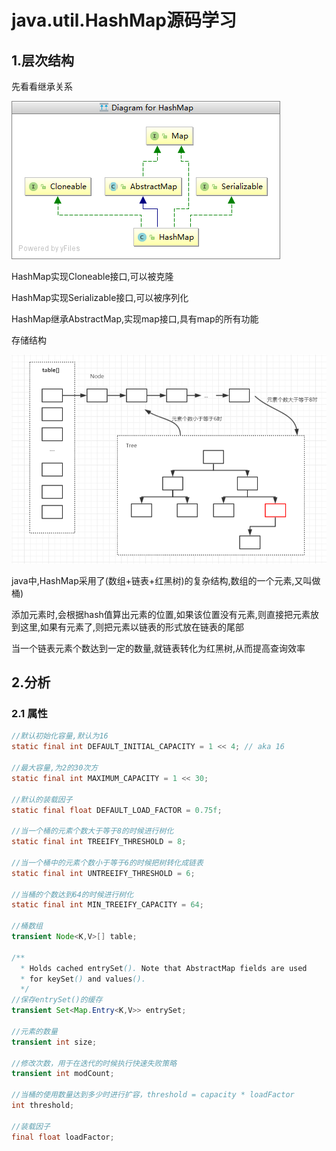 # java.util.HashMap源码学习

## 1.层次结构

先看看继承关系

![ArrayList的继承关系](/图片/jdk1.8源码系列/HashMap.png)

HashMap实现Cloneable接口,可以被克隆

HashMap实现Serializable接口,可以被序列化

HashMap继承AbstractMap,实现map接口,具有map的所有功能

存储结构

![ArrayList的继承关系](/图片/jdk1.8源码系列/HashMap-structure.png)

java中,HashMap采用了(数组+链表+红黑树)的复杂结构,数组的一个元素,又叫做桶)

添加元素时,会根据hash值算出元素的位置,如果该位置没有元素,则直接把元素放到这里,如果有元素了,则把元素以链表的形式放在链表的尾部

当一个链表元素个数达到一定的数量,就链表转化为红黑树,从而提高查询效率

## 2.分析

### 2.1 属性

```java
//默认初始化容量,默认为16
static final int DEFAULT_INITIAL_CAPACITY = 1 << 4; // aka 16

//最大容量,为2的30次方
static final int MAXIMUM_CAPACITY = 1 << 30;

//默认的装载因子
static final float DEFAULT_LOAD_FACTOR = 0.75f;

//当一个桶的元素个数大于等于8的时候进行树化
static final int TREEIFY_THRESHOLD = 8;

//当一个桶中的元素个数小于等于6的时候把树转化成链表
static final int UNTREEIFY_THRESHOLD = 6;

//当桶的个数达到64的时候进行树化
static final int MIN_TREEIFY_CAPACITY = 64;

//桶数组
transient Node<K,V>[] table;

/**
  * Holds cached entrySet(). Note that AbstractMap fields are used
  * for keySet() and values().
  */
//保存entrySet()的缓存
transient Set<Map.Entry<K,V>> entrySet;

//元素的数量
transient int size;

//修改次数，用于在迭代的时候执行快速失败策略
transient int modCount;

//当桶的使用数量达到多少时进行扩容，threshold = capacity * loadFactor
int threshold;

//装载因子
final float loadFactor;
```

